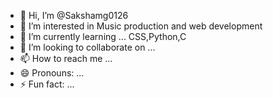 - 👋 Hi, I’m @Sakshamg0126
- 👀 I’m interested in Music production and web development
- 🌱 I’m currently learning ... CSS,Python,C
- 💞️ I’m looking to collaborate on ...
- 📫 How to reach me ...
- 😄 Pronouns: ...
- ⚡ Fun fact: ...

<!---
Sakshamg0126/Sakshamg0126 is a ✨ special ✨ repository because its `README.md` (this file) appears on your GitHub profile.
You can click the Preview link to take a look at your changes.
--->
